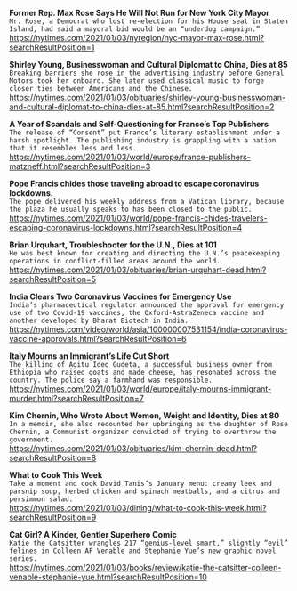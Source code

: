**Former Rep. Max Rose Says He Will Not Run for New York City Mayor**\
`Mr. Rose, a Democrat who lost re-election for his House seat in Staten Island, had said a mayoral bid would be an “underdog campaign.”`\
https://nytimes.com/2021/01/03/nyregion/nyc-mayor-max-rose.html?searchResultPosition=1

**Shirley Young, Businesswoman and Cultural Diplomat to China, Dies at 85**\
`Breaking barriers she rose in the advertising industry before General Motors took her onboard. She later used classical music to forge closer ties between Americans and the Chinese.`\
https://nytimes.com/2021/01/03/obituaries/shirley-young-businesswoman-and-cultural-diplomat-to-china-dies-at-85.html?searchResultPosition=2

**A Year of Scandals and Self-Questioning for France’s Top Publishers**\
`The release of “Consent” put France’s literary establishment under a harsh spotlight. The publishing industry is grappling with a nation that it resembles less and less.`\
https://nytimes.com/2021/01/03/world/europe/france-publishers-matzneff.html?searchResultPosition=3

**Pope Francis chides those traveling abroad to escape coronavirus lockdowns.**\
`The pope delivered his weekly address from a Vatican library, because the plaza he usually speaks to has been closed to the public. `\
https://nytimes.com/2021/01/03/world/pope-francis-chides-travelers-escaping-coronavirus-lockdowns.html?searchResultPosition=4

**Brian Urquhart, Troubleshooter for the U.N., Dies at 101**\
`He was best known for creating and directing the U.N.’s peacekeeping operations in conflict-filled areas around the world.`\
https://nytimes.com/2021/01/03/obituaries/brian-urquhart-dead.html?searchResultPosition=5

**India Clears Two Coronavirus Vaccines for Emergency Use**\
`India’s pharmaceutical regulator announced the approval for emergency use of two Covid-19 vaccines, the Oxford-AstraZeneca vaccine and another developed by Bharat Biotech in India.`\
https://nytimes.com/video/world/asia/100000007531154/india-coronavirus-vaccine-approvals.html?searchResultPosition=6

**Italy Mourns an Immigrant’s Life Cut Short**\
`The killing of Agitu Ideo Gudeta, a successful business owner from Ethiopia who raised goats and made cheese, has resonated across the country. The police say a farmhand was responsible.`\
https://nytimes.com/2021/01/03/world/europe/italy-mourns-immigrant-murder.html?searchResultPosition=7

**Kim Chernin, Who Wrote About Women, Weight and Identity, Dies at 80**\
`In a memoir, she also recounted her upbringing as the daughter of Rose Chernin, a Communist organizer convicted of trying to overthrow the government.`\
https://nytimes.com/2021/01/03/obituaries/kim-chernin-dead.html?searchResultPosition=8

**What to Cook This Week**\
`Take a moment and cook David Tanis’s January menu: creamy leek and parsnip soup, herbed chicken and spinach meatballs, and a citrus and persimmon salad.`\
https://nytimes.com/2021/01/03/dining/what-to-cook-this-week.html?searchResultPosition=9

**Cat Girl? A Kinder, Gentler Superhero Comic**\
`Katie the Catsitter wrangles 217 “genius-level smart,” slightly “evil” felines in Colleen AF Venable and Stephanie Yue’s new graphic novel series.`\
https://nytimes.com/2021/01/03/books/review/katie-the-catsitter-colleen-venable-stephanie-yue.html?searchResultPosition=10

